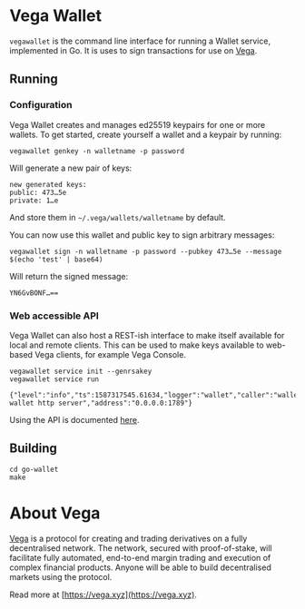 # Vega Wallet

`vegawallet` is the command line interface for running a Wallet service, implemented in Go. It is uses to sign transactions for use on [Vega](#about-vega).

## Running
### Configuration
Vega Wallet creates and manages ed25519 keypairs for one or more wallets. To get started, create yourself a wallet and a keypair by running:

```console
vegawallet genkey -n walletname -p password
```

Will generate a new pair of keys:
```console
new generated keys:
public: 473…5e
private: 1…e
```
And store them in `~/.vega/wallets/walletname` by default.

You can now use this wallet and public key to sign arbitrary messages:
 ```console
vegawallet sign -n walletname -p password --pubkey 473…5e --message $(echo 'test' | base64)
```
Will return the signed message:
```console
YN6GvBONF…==
```

### Web accessible API
Vega Wallet can also host a REST-ish interface to make itself available for local and remote clients. This can be used to make keys available to web-based Vega clients, for example Vega Console.

```console
vegawallet service init --genrsakey
vegawallet service run
	{"level":"info","ts":1587317545.61634,"logger":"wallet","caller":"wallet/service.go:147","msg":"starting wallet http server","address":"0.0.0.0:1789"}
```

Using the API is documented [here](./wallet/README.md).

## Building
```console
cd go-wallet
make
```

# About Vega
 [Vega](https://vega.xyz) is a protocol for creating and trading derivatives on a fully decentralised network. The network, secured with proof-of-stake, will facilitate fully automated, end-to-end margin trading and execution of complex financial products. Anyone will be able to build decentralised markets using the protocol.

Read more at [https://vega.xyz](https://vega.xyz).
